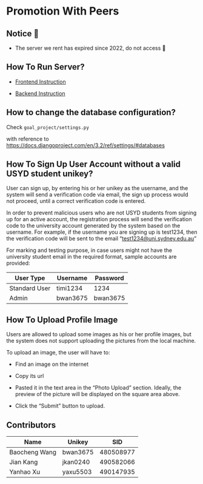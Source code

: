 # Promotion With Peers

## Notice 🚧

- The server we rent has expired since 2022, do not access 🚧

## How To Run Server?

- [Frontend Instruction](/frontend/README.md)

- [Backend Instruction](/backend/README.md)

## How to change the database configuration?

Check `goal_project/settings.py`

with reference to https://docs.djangoproject.com/en/3.2/ref/settings/#databases

## How To Sign Up User Account without a valid USYD student unikey?

User can sign up, by entering his or her unikey as the username, and the system will send a verification code via email, the sign up process would not proceed, until a correct verification code is entered.

In order to prevent malicious users who are not USYD students from signing up for an active account, the registration process will send the verification code to the university account generated by the system based on the username. For example, if the username you are signing up is test1234, then the verification code will be sent to the email “test1234@uni.sydney.edu.au”

For marking and testing purpose, in case users might not have the university student email in the required format,
sample accounts are provided:

| User Type     | Username | Password |
| ------------- | -------- | -------- |
| Standard User | timi1234 | 1234     |
| Admin         | bwan3675 | bwan3675 |

## How To Upload Profile Image

Users are allowed to upload some images as his or her profile images, but the system does not support uploading the pictures from the local machine.

To upload an image, the user will have to:

- Find an image on the internet

- Copy its url

- Pasted it in the text area in the “Photo Upload” section. Ideally, the preview of the picture will be displayed on the square area above.

- Click the “Submit” button to upload.

## Contributors

| Name          | Unikey   | SID       |
| ------------- | -------- | --------- |
| Baocheng Wang | bwan3675 | 480508977 |
| Jian Kang     | jkan0240 | 490582066 |
| Yanhao Xu     | yaxu5503 | 490147935 |
